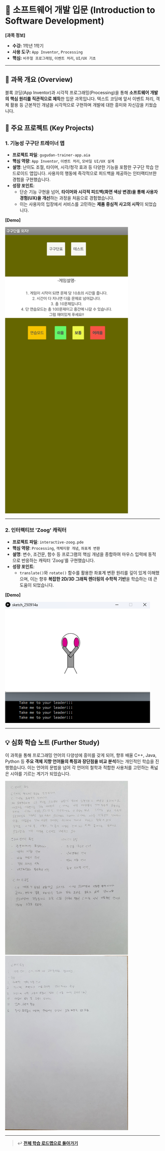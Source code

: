 # 🚀 소프트웨어 개발 입문 (Introduction to Software Development)

**[과목 정보]**
- **수강:** 1학년 1학기
- **사용 도구:** `App Inventor`, `Processing`
- **핵심:** `비주얼 프로그래밍`, `이벤트 처리`, `UI/UX 기초`

---

## 📖 과목 개요 (Overview)
블록 코딩(App Inventor)과 시각적 프로그래밍(Processing)을 통해 **소프트웨어 개발의 핵심 원리를 직관적으로 체득**한 입문 과목입니다. 텍스트 코딩에 앞서 이벤트 처리, 객체 활용 등 근본적인 개념을 시각적으로 구현하며 개발에 대한 흥미와 자신감을 키웠습니다.

## 🚀 주요 프로젝트 (Key Projects)

### 1. 기능성 구구단 트레이너 앱
- **프로젝트 파일**: `gugudan-trainer-app.aia`
- **핵심 역량**: `App Inventor`, `이벤트 처리`, `모바일 UI/UX 설계`
- **설명**: 난이도 조절, 타이머, 시각/청각 효과 등 다양한 기능을 포함한 구구단 학습 안드로이드 앱입니다. 사용자의 행동에 즉각적으로 피드백을 제공하는 인터랙티브한 경험을 구현했습니다.
- **성장 포인트**:
    - 단순 기능 구현을 넘어, **타이머와 시각적 피드백(화면 색상 변경)을 통해 사용자 경험(UX)을 개선**하는 과정을 처음으로 경험했습니다.
    - 이는 사용자의 입장에서 서비스를 고민하는 **제품 중심적 사고의 시작**이 되었습니다.

**[Demo]**

<img src="./assets/gugudan-app-screenshot.jpg" alt="구구단을 외자! 앱 실행 화면" width="400"/>

---

### 2. 인터랙티브 'Zoog' 캐릭터
- **프로젝트 파일**: `interactive-zoog.pde`
- **핵심 역량**: `Processing`, `객체지향 개념`, `좌표계 변환`
- **설명**: 변수, 조건문, 함수 등 프로그램의 핵심 개념을 종합하여 마우스 입력에 동적으로 반응하는 캐릭터 'Zoog'를 구현했습니다.
- **성장 포인트**:
    - `translate()`와 `rotate()` 함수를 활용한 좌표계 변환 원리를 깊이 있게 이해했으며, 이는 향후 **복잡한 2D/3D 그래픽 렌더링의 수학적 기반**을 학습하는 데 큰 도움이 되었습니다.

**[Demo]**

![Zoog 캐릭터 애니메이션](./assets/zoog-screenshot.png)

---

## 💡 심화 학습 노트 (Further Study)

이 과목을 통해 프로그래밍 언어의 다양성에 흥미를 갖게 되어, 향후 배울 C++, Java, Python 등 **주요 객체 지향 언어들의 특징과 장단점을 비교 분석**하는 개인적인 학습을 진행했습니다. 이는 언어의 문법을 넘어 각 언어의 철학과 적합한 사용처를 고민하는 폭넓은 시야를 기르는 계기가 되었습니다.

<img src="./assets/language-comparison-note-1.jpg" alt="언어 비교 노트 1" width="400"/>
<img src="./assets/language-comparison-note-2.jpg" alt="언어 비교 노트 2" width="400"/>

---
> ↩️ **[전체 학습 로드맵으로 돌아가기](../../README.md)**
